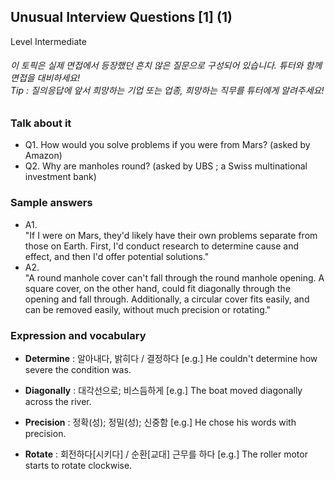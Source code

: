 ## Unusual Interview Questions [1] (1)
Level Intermediate
###### 이 토픽은 실제 면접에서 등장했던 흔치 않은 질문으로 구성되어 있습니다. 튜터와 함께 면접을 대비하세요!<br/>Tip : 질의응답에 앞서 희망하는 기업 또는 업종, 희망하는 직무를 튜터에게 알려주세요!

### Talk about it
- Q1. How would you solve problems if you were from Mars? (asked by Amazon)- Q2. Why are manholes round? (asked by UBS ; a Swiss multinational investment bank)
### Sample answers
- A1.  
"If I were on Mars, they'd likely have their own problems separate from those on Earth. First, I'd conduct research to determine cause and effect, and then I'd offer potential solutions."- A2.  
"A round manhole cover can't fall through the round manhole opening. A square cover, on the other hand, could fit diagonally through the opening and fall through. Additionally, a circular cover fits easily, and can be removed easily, without much precision or rotating."
### Expression and vocabulary
- **Determine** : 알아내다, 밝히다 / 결정하다
[e.g.] He couldn't determine how severe the condition was.

- **Diagonally** : 대각선으로; 비스듬하게
[e.g.] The boat moved diagonally across the river.

- **Precision** : 정확(성); 정밀(성); 신중함
[e.g.] He chose his words with precision.

- **Rotate** : 회전하다[시키다] / 순환[교대] 근무를 하다
[e.g.] The roller motor starts to rotate clockwise.


